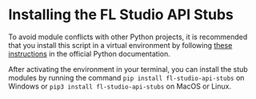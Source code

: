# Installing the FL Studio API Stubs

To avoid module conflicts with other Python projects, it is recommended that
you install this script in a virtual environment by following
[these instructions](https://docs.python.org/3/library/venv.html) in the
official Python documentation.

After activating the environment in your terminal, you can install the stub
modules by running the command `pip install fl-studio-api-stubs` on Windows or
`pip3 install fl-studio-api-stubs` on MacOS or Linux.
